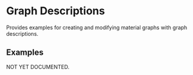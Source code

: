 # Graph Descriptions

Provides examples for creating and modifying material graphs with graph descriptions.

## Examples

NOT YET DOCUMENTED.